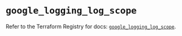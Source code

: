 # `google_logging_log_scope`

Refer to the Terraform Registry for docs: [`google_logging_log_scope`](https://registry.terraform.io/providers/hashicorp/google/6.42.0/docs/resources/logging_log_scope).

